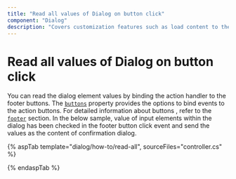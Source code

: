 ```yaml
---
title: "Read all values of Dialog on button click"
component: "Dialog"
description: "Covers customization features such as load content to the dialog from external sources, built-in alert, and confirmation model dialog."
---
```


# Read all values of Dialog on button click

You can read the dialog element values by binding the action handler to the footer buttons. The [`buttons`](https://help.syncfusion.com/cr/aspnetcore-js2/Syncfusion.EJ2.Popups.Dialog.html#Syncfusion_EJ2_Popups_Dialog_Buttons) property provides the options to bind events to the action buttons.
For detailed information about buttons , refer to the [`footer`](https://help.syncfusion.com/cr/aspnetcore-js2/Syncfusion.EJ2.Popups.Dialog.html#Syncfusion_EJ2_Popups_Dialog_FooterTemplate) section.
In the below sample, value of input elements within the dialog has been checked in the footer button click event and send the values as the content of confirmation dialog.

{% aspTab template="dialog/how-to/read-all", sourceFiles="controller.cs" %}

{% endaspTab %}